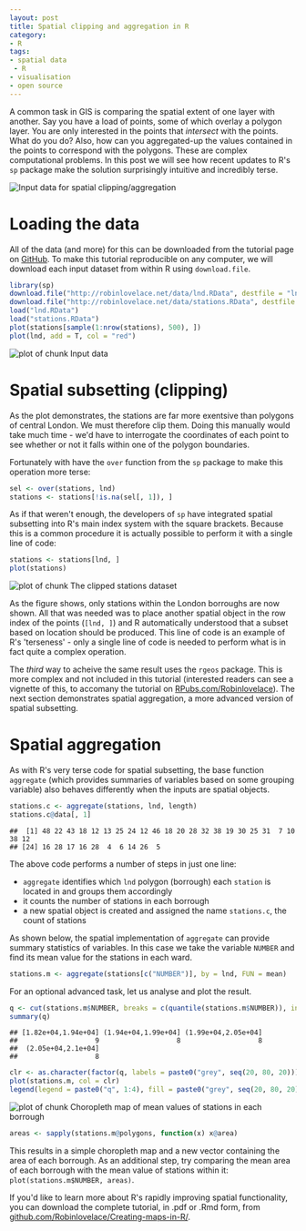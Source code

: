 ```yaml
---
layout: post
title: Spatial clipping and aggregation in R
category:
- R
tags:
- spatial data
 - R
- visualisation
- open source
---
```


A common task in GIS is comparing the spatial extent of one layer with another. 
Say you have a load of points, some of which overlay a polygon layer. You are only interested 
in the points that *intersect* with the points. What do you do? Also, how can you aggregated-up
the values contained in the points to correspond with the polygons. 
These are complex computational problems. In this post 
we will see how recent updates to R's `sp` package make
the solution surprisingly intuitive and incredibly terse.

![Input data for spatial clipping/aggregation](http://robinlovelace.net/figure/Sampling_and_plotting_stations.png)

<!--more-->

# Loading the data

All of the data (and more) for this can be downloaded from the 
tutorial page on [GitHub](https://github.com/Robinlovelace/Creating-maps-in-R).
To make this tutorial reproducible on any computer, we will download each input dataset 
from within R using `download.file`.





```r
library(sp)
download.file("http://robinlovelace.net/data/lnd.RData", destfile = "lnd.RData")
download.file("http://robinlovelace.net/data/stations.RData", destfile = "stations.RData")
load("lnd.RData")
load("stations.RData")
plot(stations[sample(1:nrow(stations), 500), ])
plot(lnd, add = T, col = "red")
```

![plot of chunk Input data](http://robinlovelace.net/figure/Input_data.png) 


# Spatial subsetting (clipping)

As the plot demonstrates, the stations are far more exentsive than polygons of 
central London. We must therefore clip them. Doing this manually would take 
much time - we'd have to interrogate the coordinates of each point to see 
whether or not it falls within one of the polygon boundaries. 

Fortunately with have the `over` function from the `sp` package to make this 
operation more terse:


```r
sel <- over(stations, lnd)
stations <- stations[!is.na(sel[, 1]), ]
```


As if that weren't enough, the developers of `sp` have integrated 
spatial subsetting into R's main index system with the square brackets.
Because this is a common procedure it is actually possible 
to perform it with a single line of code: 


```r
stations <- stations[lnd, ]
plot(stations)
```

![plot of chunk The clipped stations dataset](http://robinlovelace.net/figure/The_clipped_stations_dataset.png) 


As the figure shows, only stations within the London borroughs are now shown.
All that was needed was to place another spatial object in the row 
index of the points (`[lnd, ]`) and R automatically understood that a
subset based on location should be produced. This line of code is an example 
of R's 'terseness' - only a single line of code is needed to perform what 
is in fact quite a complex operation.

The *third* way to acheive the 
same result uses the `rgeos` package. 
This is more complex and not included in this tutorial
(interested readers can see a vignette of this, to accomany the tutorial 
on [RPubs.com/Robinlovelace](http://rpubs.com/RobinLovelace/11796)). 
The next section demonstrates
spatial aggregation, a more advanced version of spatial subsetting.

# Spatial aggregation

As with R's very terse code for spatial subsetting, the base function 
`aggregate` (which provides summaries of variables based on some grouping variable)
also behaves differently when the inputs are spatial objects. 


```r
stations.c <- aggregate(stations, lnd, length)
stations.c@data[, 1]
```

```
##  [1] 48 22 43 18 12 13 25 24 12 46 18 20 28 32 38 19 30 25 31  7 10 38 12
## [24] 16 28 17 16 28  4  6 14 26  5
```


The above code performs a number of steps in just one line:

- `aggregate` identifies which `lnd` polygon (borrough) each `station` is located in and groups them accordingly
- it counts the number of stations in each borrough
- a new spatial object is created and assigned the name `stations.c`, the count of stations

As shown below, the spatial implementation of `aggregate` can provide summary statistics of variables.
In this case we take the variable `NUMBER` and find its mean value for the stations in each ward.


```r
stations.m <- aggregate(stations[c("NUMBER")], by = lnd, FUN = mean)
```


For an optional advanced task, let us analyse and plot the result.


```r
q <- cut(stations.m$NUMBER, breaks = c(quantile(stations.m$NUMBER)), include.lowest = T)
summary(q)
```

```
## [1.82e+04,1.94e+04] (1.94e+04,1.99e+04] (1.99e+04,2.05e+04] 
##                   9                   8                   8 
##  (2.05e+04,2.1e+04] 
##                   8
```

```r
clr <- as.character(factor(q, labels = paste0("grey", seq(20, 80, 20))))
plot(stations.m, col = clr)
legend(legend = paste0("q", 1:4), fill = paste0("grey", seq(20, 80, 20)), "topright")
```

![plot of chunk Choropleth map of mean values of stations in each borrough](http://robinlovelace.net/figure/Choropleth_map_of_mean_values_of_stations_in_each_borrough.png) 

```r
areas <- sapply(stations.m@polygons, function(x) x@area)
```


This results in a simple choropleth map and a new vector containing the area of each
borrough. As an additional step, try comparing the mean area of each borrough with the 
mean value of stations within it: `plot(stations.m$NUMBER, areas)`.

If you'd like to learn more about R's rapidly improving spatial functionality, 
you can download the complete tutorial, in .pdf or .Rmd form, from 
[github.com/Robinlovelace/Creating-maps-in-R/](https://github.com/Robinlovelace/Creating-maps-in-R/).




